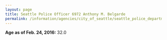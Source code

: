 ```yaml
---
layout: page
title: Seattle Police Officer 6972 Anthony M. Belgarde
permalink: /information/agencies/city_of_seattle/seattle_police_department/copbook/6972/
---
```


**Age as of Feb. 24, 2016:** 32.0
